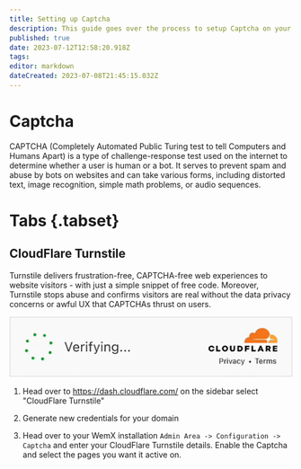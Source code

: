 ```yaml
---
title: Setting up Captcha
description: This guide goes over the process to setup Captcha on your WemX application.
published: true
date: 2023-07-12T12:58:20.918Z
tags: 
editor: markdown
dateCreated: 2023-07-08T21:45:15.032Z
---
```


# Captcha
CAPTCHA (Completely Automated Public Turing test to tell Computers and Humans Apart) is a type of challenge-response test used on the internet to determine whether a user is human or a bot. It serves to prevent spam and abuse by bots on websites and can take various forms, including distorted text, image recognition, simple math problems, or audio sequences.

# Tabs {.tabset}
## CloudFlare Turnstile

Turnstile delivers frustration-free, CAPTCHA-free web experiences to website visitors - with just a simple snippet of free code. Moreover, Turnstile stops abuse and confirms visitors are real without the data privacy concerns or awful UX that CAPTCHAs thrust on users.

![Turnstile](/assets/captcha/turnstile.gif)

1. Head over to https://dash.cloudflare.com/ on the sidebar select "CloudFlare Turnstile"

2. Generate new credentials for your domain

3. Head over to your WemX installation `Admin Area -> Configuration -> Captcha` and enter your CloudFlare Turnstile details. Enable the Captcha and select the pages you want it active on.